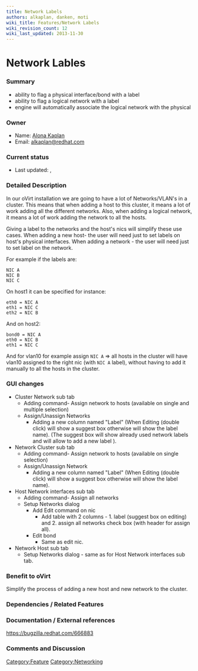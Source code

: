 ```yaml
---
title: Network Labels
authors: alkaplan, danken, moti
wiki_title: Features/Network Labels
wiki_revision_count: 12
wiki_last_updated: 2013-11-30
---
```


# Network Lables

### Summary

*   ability to flag a physical interface/bond with a label
*   ability to flag a logical network with a label
*   engine will automatically associate the logical network with the physical

### Owner

*   Name: [ Alona Kaplan](User:alkaplan)
*   Email: <alkaplan@redhat.com>

### Current status

*   Last updated: ,

### Detailed Description

In our oVirt installation we are going to have a lot of Networks/VLAN's in a cluster. This means that when adding a host to this cluster, it means a lot of work adding all the different networks. Also, when adding a logical network, it means a lot of work adding the network to all the hosts.

Giving a label to the networks and the host's nics will simplify these use cases. When adding a new host- the user will need just to set labels on host's physical interfaces. When adding a network - the user will need just to set label on the network.

For example if the labels are:

    NIC A
    NIC B
    NIC C

On host1 it can be specified for instance:

    eth0 = NIC A
    eth1 = NIC C
    eth2 = NIC B

And on host2:

    bond0 = NIC A
    eth0 = NIC B
    eth1 = NIC C

And for vlan10 for example assign `NIC A` => all hosts in the cluster will have vlan10 assigned to the right nic (with `NIC A` label), without having to add it manually to all the hosts in the cluster.

### GUI changes

*   Cluster Network sub tab
    -   Adding command- Assign network to hosts (available on single and multiple selection)
    -   Assign/Unassign Networks
        -   Adding a new column named "Label" (When Editing (double click) will show a suggest box otherwise will show the label name). (The suggest box will show already used network labels and will allow to add a new label ).
*   Network Cluster sub tab
    -   Adding command- Assign network to hosts (available on single selection)
    -   Assign/Unassign Network
        -   Adding a new column named "Label" (When Editing (double click) will show a suggest box otherwise will show the label name).
*   Host Network interfaces sub tab
    -   Adding command- Assign all networks
    -   Setup Networks dialog
        -   Add Edit command on nic
            -   Add table with 2 columns - 1. label (suggest box on editing) and 2. assign all networks check box (with header for assign all).
        -   Edit bond
            -   Same as edit nic.
*   Network Host sub tab
    -   Setup Networks dialog - same as for Host Network interfaces sub tab.

### Benefit to oVirt

Simplify the process of adding a new host and new network to the cluster.

### Dependencies / Related Features

### Documentation / External references

<https://bugzilla.redhat.com/666883>

### Comments and Discussion

<Category:Feature> <Category:Networking>
